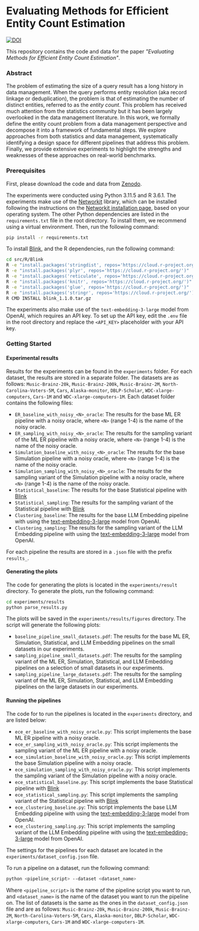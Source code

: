# Evaluating Methods for Efficient Entity Count Estimation
[![DOI](https://zenodo.org/badge/DOI/10.5281/zenodo.14017389.svg)](https://doi.org/10.5281/zenodo.14017388)


This repository contains the code and data for the paper *"Evaluating Methods for Efficient Entity Count Estimation"*. 

### Abstract
The problem of estimating the size of a query result has a long history in data management. When the query performs entity resolution (aka record linkage or deduplication), the problem is that of estimating the number of distinct entities, referred to as the *entity count*. This problem has received much attention from the statistics community but it has been largely overlooked in the data management literature. In this work, we formally define the entity count problem from a data management perspective and decompose it into a framework of fundamental steps. We explore approaches from both statistics and data management, systematically identifying a design space for different pipelines that address this problem. Finally, we provide extensive experiments to highlight the strengths and weaknesses of these approaches on real-world benchmarks.


### Prerequisites
First, please download the code and data from [Zenodo](https://doi.org/10.5281/zenodo.14017388). 

The experiments were conducted using Python 3.11.5 and R 3.6.1. The experiments make use of the [Networkit](https://networkit.github.io/) library, which can be installed following the instructions on the [Networkit installation page](https://networkit.github.io/get_started.html), based on your operating system. The other Python dependencies are listed in the `requirements.txt` file in the root directory. To install them, we recommend using a virtual environment. Then, run the following command:

```bash 
pip install -r requirements.txt
```

To install [Blink](https://projecteuclid.org/journals/bayesian-analysis/volume-10/issue-4/Entity-Resolution-with-Empirically-Motivated-Priors/10.1214/15-BA965SI.full), and the R dependencies, run the following command:

```bash
cd src/R/Blink
R -e "install.packages('stringdist', repos='https://cloud.r-project.org/')"
R -e "install.packages('plyr', repos='https://cloud.r-project.org/')"
R -e "install.packages('reticulate', repos='https://cloud.r-project.org/')"
R -e "install.packages('knitr', repos='https://cloud.r-project.org/')"
R -e "install.packages('glue', repos='https://cloud.r-project.org/')"
R -e "install.packages('stringr', repos='https://cloud.r-project.org/')"
R CMD INSTALL blink_1.1.0.tar.gz
```

The experiments also make use of the `text-embedding-3-large` model from OpenAI, which requires an API key. To set up the API key, edit the `.env` file in the root directory and replace the `<API_KEY>` placeholder with your API key.


### Getting Started
#### Experimental results
Results for the experiments can be found in the `experiments` folder. For each dataset, the results are stored in a separate folder. The datasets are as follows: `Music-Brainz-20k`, `Music-Brainz-200k`, `Music-Brainz-2M`, `North-Carolina-Voters-5M`, `Cars`, `Alaska-monitor`, `DBLP-Scholar`, `WDC-xlarge-computers`, `Cars-1M` and `WDC-xlarge-computers-1M`. Each dataset folder contains the following files:
- `ER_baseline_with_noisy_<N>_oracle`: The results for the base ML ER pipeline with a noisy oracle, where `<N>` (range 1-4) is the name of the noisy oracle.
- `ER_sampling_with_noisy_<N>_oracle`: The results for the sampling variant of the ML ER pipeline with a noisy oracle, where `<N>` (range 1-4) is the name of the noisy oracle.
- `Simulation_baseline_with_noisy_<N>_oracle`: The results for the base Simulation pipeline with a noisy oracle, where `<N>` (range 1-4) is the name of the noisy oracle.
- `Simulation_sampling_with_noisy_<N>_oracle`: The results for the sampling variant of the Simulation pipeline with a noisy oracle, where `<N>` (range 1-4) is the name of the noisy oracle.
- `Statistical_baseline`: The results for the base Statistical pipeline with [Blink](https://projecteuclid.org/journals/bayesian-analysis/volume-10/issue-4/Entity-Resolution-with-Empirically-Motivated-Priors/10.1214/15-BA965SI.full)
- `Statistical_sampling`: The results for the sampling variant of the Statistical pipeline with [Blink](https://projecteuclid.org/journals/bayesian-analysis/volume-10/issue-4/Entity-Resolution-with-Empirically-Motivated-Priors/10.1214/15-BA965SI.full)
- `Clustering_baseline`: The results for the base LLM Embedding pipeline with using the [text-embedding-3-large](https://platform.openai.com/docs/guides/embeddings) model from OpenAI.
- `Clustering_sampling`: The results for the sampling variant of the LLM Embedding pipeline with using the [text-embedding-3-large](https://platform.openai.com/docs/guides/embeddings) model from OpenAI.

For each pipeline the results are stored in a `.json` file with the prefix `results_`. 

#### Generating the plots
The code for generating the plots is located in the `experiments/result` directory. To generate the plots, run the following command:

```bash
cd experiments/results
python parse_results.py
```

The plots will be saved in the `experiments/results/figures` directory. The script will generate the following plots:
- `baseline_pipeline_small_datasets.pdf`: The results for the base ML ER, Simulation, Statistical, and LLM Embedding pipelines on the small datasets in our experiments.
- `sampling_pipeline_small_datasets.pdf`: The results for the sampling variant of the ML ER, Simulation, Statistical, and LLM Embedding pipelines on a selection of small datasets in our experiments.
- `sampling_pipeline_large_datasets.pdf`: The results for the sampling variant of the ML ER, Simulation, Statistical, and LLM Embedding pipelines on the large datasets in our experiments.


#### Running the pipelines
The code for to run the pipelines is located in the `experiments` directory, and are listed below:
- `ece_er_baseline_with_noisy_oracle.py`: This script implements the base ML ER pipeline with a noisy oracle.
- `ece_er_sampling_with_noisy_oracle.py`: This script implements the sampling variant of the ML ER pipeline with a noisy oracle.
- `ece_simulation_baseline_with_noisy_oracle.py`: This script implements the base Simulation pipeline with a noisy oracle.
- `ece_simulation_sampling_with_noisy_oracle.py`: This script implements the sampling variant of the Simulation pipeline with a noisy oracle.
- `ece_statistical_baseline.py`: This script implements the base Statistical pipeline with [Blink](https://projecteuclid.org/journals/bayesian-analysis/volume-10/issue-4/Entity-Resolution-with-Empirically-Motivated-Priors/10.1214/15-BA965SI.full)
- `ece_statistical_sampling.py`: This script implements the sampling variant of the Statistical pipeline with [Blink](https://projecteuclid.org/journals/bayesian-analysis/volume-10/issue-4/Entity-Resolution-with-Empirically-Motivated-Priors/10.1214/15-BA965SI.full)
- `ece_clustering_baseline.py`: This script implements the base LLM Embedding pipeline with using the [text-embedding-3-large](https://platform.openai.com/docs/guides/embeddings) model from OpenAI.
- `ece_clustering_sampling.py`: This script implements the sampling variant of the LLM Embedding pipeline with using the [text-embedding-3-large](https://platform.openai.com/docs/guides/embeddings) model from OpenAI.

The settings for the pipelines for each dataset are located in the `experiments/dataset_config.json` file. 

To run a pipeline on a dataset, run the following command:

```bash
python <pipeline_script> --dataset <dataset_name> 
```

Where `<pipeline_script>` is the name of the pipeline script you want to run, and `<dataset_name>` is the name of the dataset you want to run the pipeline on. The list of datasets is the same as the ones in the `dataset_config.json` file and are as follows: `Music-Brainz-20k`, `Music-Brainz-200k`, `Music-Brainz-2M`, `North-Carolina-Voters-5M`, `Cars`, `Alaska-monitor`, `DBLP-Scholar`, `WDC-xlarge-computers`, `Cars-1M` and `WDC-xlarge-computers-1M`.
